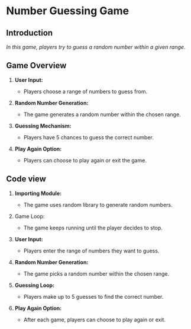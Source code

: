 # Number Guessing Game 

## Introduction

*In this game, players try to guess a random number within a given range.*

## Game Overview

1. **User Input:**
   - Players choose a range of numbers to guess from.

2. **Random Number Generation:**
   - The game generates a random number within the chosen range.

3. **Guessing Mechanism:**
   - Players have 5 chances to guess the correct number.

4. **Play Again Option:**
   - Players can choose to play again or exit the game.

## Code view

1. **Importing Module:**
   - The game uses random library to generate random numbers.

2. Game Loop:
   - The game keeps running until the player decides to stop.

3. **User Input:**
   - Players enter the range of numbers they want to guess.

4. **Random Number Generation:**
   - The game picks a random number within the chosen range.

5. **Guessing Loop:**
   - Players make up to 5 guesses to find the correct number.

6. **Play Again Option:**
   - After each game, players can choose to play again or exit.
